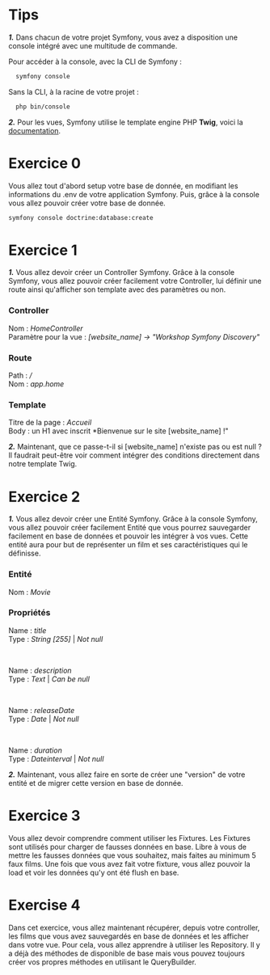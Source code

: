 # Tips

***1.*** Dans chacun de votre projet Symfony, vous avez a disposition une console intégré avec une multitude de commande.

Pour accéder à la console, avec la CLI de Symfony :
```sh
  symfony console
```

Sans la CLI, à la racine de votre projet :
```sh
  php bin/console
```

***2.*** Pour les vues, Symfony utilise le template engine PHP **Twig**, voici la <a href="https://twig.symfony.com/">documentation</a>.

# Exercice 0

Vous allez tout d'abord setup votre base de donnée, en modifiant les informations du .env de votre application Symfony. Puis, grâce à la console vous allez pouvoir créer votre base de donnée.

```sh
symfony console doctrine:database:create
```

# Exercice 1

***1.*** Vous allez devoir créer un Controller Symfony. Grâce à la console Symfony, vous allez pouvoir créer facilement votre Controller, lui définir une route ainsi qu'afficher son template avec des paramètres ou non.

### Controller
Nom : *HomeController*
<br />
Paramètre pour la vue : *[website_name] -> "Workshop Symfony Discovery"*

### Route
Path : */*
<br />
Nom : *app.home*

### Template
Titre de la page : *Accueil*
<br />
Body : un H1 avec inscrit *Bienvenue sur le site [website_name] !"

***2.*** Maintenant, que ce passe-t-il si [website_name] n'existe pas ou est null ? Il faudrait peut-être voir comment intégrer des conditions directement dans notre template Twig.

# Exercice 2

***1.*** Vous allez devoir créer une Entité Symfony. Grâce à la console Symfony, vous allez pouvoir créer facilement Entité que vous pourrez sauvegarder facilement en base de données et pouvoir les intégrer à vos vues.
Cette entité aura pour but de représenter un film et ses caractéristiques qui le définisse.

### Entité
Nom : *Movie*

### Propriétés
Name : *title*
<br />
Type : *String [255]* | *Not null*

<br />

Name : *description*
<br />
Type : *Text* | *Can be null*

<br />

Name : *releaseDate*
<br />
Type : *Date* | *Not null*

<br />

Name : *duration*
<br />
Type : *Dateinterval* | *Not null*

***2.*** Maintenant, vous allez faire en sorte de créer une "version" de votre entité et de migrer cette version en base de donnée.

# Exercice 3

Vous allez devoir comprendre comment utiliser les Fixtures. Les Fixtures sont utilisés pour charger de fausses données en base. Libre à vous de mettre les fausses données que vous souhaitez, mais faites au minimum 5 faux films. Une fois que vous avez fait votre fixture, vous allez pouvoir la load et voir les données qu'y ont été flush en base.

# Exercise 4

Dans cet exercice, vous allez maintenant récupérer, depuis votre controller, les films que vous avez sauvegardés en base de données et les afficher dans votre vue. Pour cela, vous allez apprendre à utiliser les Repository. Il y a déjà des méthodes de disponible de base mais vous pouvez toujours créer vos propres méthodes en utilisant le QueryBuilder.
